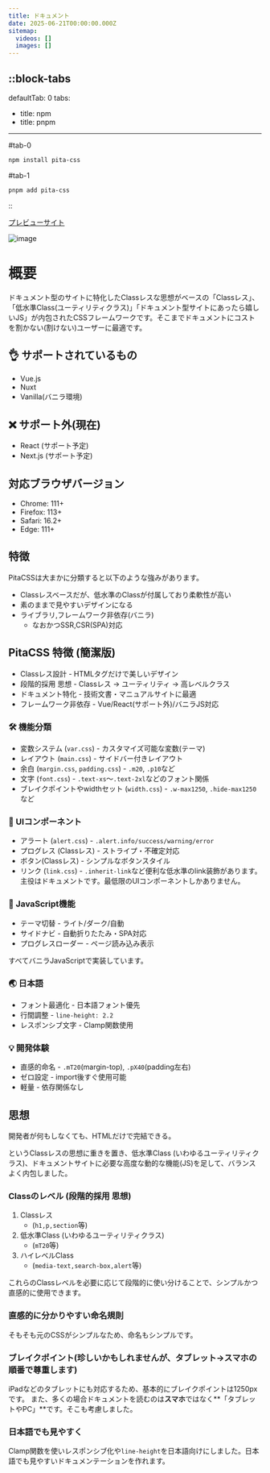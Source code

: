 ```yaml
---
title: ドキュメント
date: 2025-06-21T00:00:00.000Z
sitemap:
  videos: []
  images: []
---
```


::block-tabs
---
defaultTab: 0
tabs:
  - title: npm
  - title: pnpm
---
#tab-0
```bash
npm install pita-css
```

#tab-1
```bash
pnpm add pita-css
```
::

[プレビューサイト](https://pita-css-preview.pages.dev/)

![image](/s1.png)

# 概要

ドキュメント型のサイトに特化したClassレスな思想がベースの「Classレス」、「低水準Class(ユーティリティクラス)」「ドキュメント型サイトにあったら嬉しいJS」が内包されたCSSフレームワークです。そこまでドキュメントにコストを割かない(割けない)ユーザーに最適です。

## 👌 サポートされているもの

- Vue.js
- Nuxt
- Vanilla(バニラ環境)

## ❌ サポート外(現在)

- React (サポート予定)
- Next.js (サポート予定)

## 対応ブラウザバージョン

- Chrome: 111+
- Firefox: 113+
- Safari: 16.2+
- Edge: 111+

## 特徴

PitaCSSは大まかに分類すると以下のような強みがあります。

- Classレスベースだが、低水準のClassが付属しており柔軟性が高い
- 素のままで見やすいデザインになる
- ライブラリ,フレームワーク非依存(バニラ)
  - なおかつSSR,CSR(SPA)対応

## PitaCSS 特徴 (簡潔版)

- Classレス設計 - HTMLタグだけで美しいデザイン
- 段階的採用 思想 - Classレス → ユーティリティ → 高レベルクラス
- ドキュメント特化 - 技術文書・マニュアルサイトに最適
- フレームワーク非依存 - Vue/React(サポート外)/バニラJS対応

### 🛠️ 機能分類

- 変数システム (`var.css`) - カスタマイズ可能な変数(テーマ)
- レイアウト (`main.css`) - サイドバー付きレイアウト
- 余白 (`margin.css`, `padding.css`) - `.m20`, `.p10`など
- 文字 (`font.css`) - `.text-xs`〜`.text-2xl`などのフォント関係
- ブレイクポイントやwidthセット (`width.css`) - `.w-max1250`, `.hide-max1250`など

### 🎨 UIコンポーネント

- アラート (`alert.css`) - `.alert.info/success/warning/error`
- プログレス (Classレス) - ストライプ・不確定対応
- ボタン(Classレス) - シンプルなボタンスタイル
- リンク (`link.css`) - `.inherit-link`など便利な低水準のlink装飾があります。
  主役はドキュメントです。最低限のUIコンポーネントしかありません。

### 🔧 JavaScript機能

- テーマ切替 - ライト/ダーク/自動
- サイドナビ - 自動折りたたみ・SPA対応
- プログレスローダー - ページ読み込み表示

すべてバニラJavaScriptで実装しています。

### 🌏 日本語

- フォント最適化 - 日本語フォント優先
- 行間調整 - `line-height: 2.2`
- レスポンシブ文字 - Clamp関数使用

### 💡 開発体験

- 直感的命名 - `.mT20`(margin-top), `.pX40`(padding左右)
- ゼロ設定 - import後すぐ使用可能
- 軽量 - 依存関係なし

## 思想

開発者が何もしなくても、HTMLだけで完結できる。

というClassレスの思想に重きを置き、低水準Class (いわゆるユーティリティクラス)、ドキュメントサイトに必要な高度な動的な機能(JS)を足して、バランスよく内包しました。

### Classのレベル (段階的採用 思想)

1. Classレス
   - (`h1,p,section`等)
2. 低水準Class (いわゆるユーティリティクラス)
   - (`mT20`等)
3. ハイレベルClass
   - (`media-text,search-box,alert`等)

これらのClassレベルを必要に応じて段階的に使い分けることで、シンプルかつ直感的に使用できます。

### 直感的に分かりやすい命名規則

そもそも元のCSSがシンプルなため、命名もシンプルです。

### ブレイクポイント(珍しいかもしれませんが、タブレット→スマホの順番で尊重します)

iPadなどのタブレットにも対応するため、基本的にブレイクポイントは1250pxです。
また、多くの場合ドキュメントを読むのは**スマホ**ではなく\*\*「タブレットやPC」\*\*です。そこも考慮しました。

### 日本語でも見やすく

Clamp関数を使いレスポンシブ化や`line-height`を日本語向けにしました。日本語でも見やすいドキュメンテーションを作れます。
